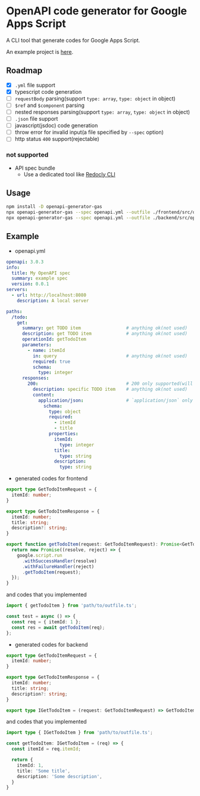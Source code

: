 # OpenAPI code generator for Google Apps Script

A CLI tool that generate codes for Google Apps Script.

An example project is [here](https://github.com/mahaker/openapi-gas-example).

## Roadmap

- [x] `.yml` file support
- [x] typescript code generation
- [ ] `requestBody` parsing(support `type: array`, `type: object` in object)
- [ ] `$ref` and `$component` parsing
- [ ] nested responses parsing(support `type: array`, `type: object` in object)
- [ ] `.json` file support
- [ ] javascript(jsdoc) code generation
- [ ] throw error for invalid input(a file specified by `--spec` option)
- [ ] http status `400` support(rejectable)

### not supported

- API spec bundle
   - Use a dedicated tool like [Redocly CLI](https://redocly.com/docs/cli/)

## Usage

```sh
npm install -D openapi-generator-gas
npx openapi-generator-gas --spec openapi.yml --outfile ./frontend/src/openapi.ts --frontend # Generate codes for frontend
npx openapi-generator-gas --spec openapi.yml --outfile ./backend/src/openapi.ts --backend # Generate codes for backend
```

## Example

- openapi.yml

```yml
openapi: 3.0.3
info:
  title: My OpenAPI spec
  summary: example spec
  version: 0.0.1
servers:
  - url: http://localhost:8080
    description: A local server

paths:
  /todo:
    get:
      summary: get TODO item                 # anything ok(not used)
      description: get TODO item             # anything ok(not used)
      operationId: getTodoItem
      parameters:
        - name: itemId
          in: query                          # anything ok(not used)
          required: true
          schema:
            type: integer
      responses:
        200:                                 # 200 only supported(will be function's return type)
          description: specific TODO item    # anything ok(not used)
          content:
            application/json:                # `application/json` only supported
              schema:
                type: object
                required:
                  - itemId
                  - title
                properties:
                  itemId:
                    type: integer
                  title:
                    type: string
                  description:
                    type: string
```

- generated codes for frontend

```typescript
export type GetTodoItemRequest = {
  itemId: number;
}

export type GetTodoItemResponse = {
  itemId: number;
  title: string;
  description?: string;
}

export function getTodoItem(request: GetTodoItemRequest): Promise<GetTodoItemResponse> {
  return new Promise((resolve, reject) => {
    google.script.run
      .withSuccessHandler(resolve)
      .withFailureHandler(reject)
      .getTodoItem(request);
  });
}
```

and codes that you implemented

```typescript
import { getTodoItem } from 'path/to/outfile.ts';

const test = async () => {
  const req = { itemId: 1 };
  const res = await getTodoItem(req);
};
```

- generated codes for backend

```typescript
export type GetTodoItemRequest = {
  itemId: number;
}

export type GetTodoItemResponse = {
  itemId: number;
  title: string;
  description?: string;
}

export type IGetTodoItem = (request: GetTodoItemRequest) => GetTodoItemResponse;
```

and codes that you implemented

```typescript
import type { IGetTodoItem } from 'path/to/outfile.ts';

const getTodoItem: IGetTodoItem = (req) => {
  const itemId = req.itemId;

  return {
    itemId: 1,
    title: 'Some title',
    description: 'Some description',
  }
}
```
